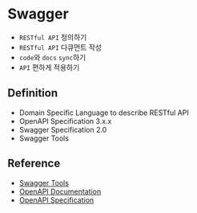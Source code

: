# Swagger

- `RESTful API` 정의하기
- `RESTful API` 다큐먼트 작성
- `code`와 `docs` `sync`하기
- `API` 편하게 적용하기

## Definition

- Domain Specific Language to describe RESTful API
- OpenAPI Specification 3.x.x
- Swagger Specification 2.0
- Swagger Tools

## Reference

- [Swagger Tools](https://swagger.io/)
- [OpenAPI Documentation](https://oai.github.io/Documentation/)
- [OpenAPI Specification](https://spec.openapis.org/oas/v3.1.0)
